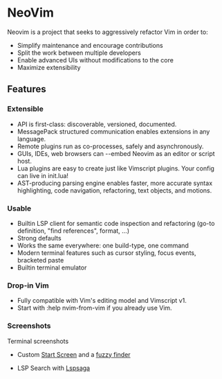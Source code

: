 

# NeoVim

Neovim is a project that seeks to aggressively refactor Vim in order to:
- Simplify maintenance and encourage contributions
- Split the work between multiple developers
- Enable advanced UIs without modifications to the core
- Maximize extensibility

## Features

### Extensible
- API is first-class: discoverable, versioned, documented.
- MessagePack structured communication enables extensions in any language.
- Remote plugins run as co-processes, safely and asynchronously.
- GUIs, IDEs, web browsers can --embed Neovim as an editor or script host.
- Lua plugins are easy to create just like Vimscript plugins. Your config can live in init.lua!
- AST-producing parsing engine enables faster, more accurate syntax highlighting, code navigation, refactoring, text objects, and motions.
### Usable
- Builtin LSP client for semantic code inspection and refactoring (go-to definition, "find references", format, …)
- Strong defaults
- Works the same everywhere: one build-type, one command
- Modern terminal features such as cursor styling, focus events, bracketed paste
- Builtin terminal emulator
### Drop-in Vim
- Fully compatible with Vim's editing model and Vimscript v1.
- Start with :help nvim-from-vim if you already use Vim.

### Screenshots

Terminal screenshots
- Custom [Start Screen](https://github.com/mhinz/vim-startify/) and a
[fuzzy finder](https://github.com/nvim-telescope/telescope.nvim)

[](https://neovim.io/images/showcase/telescope_helptags.png)

- LSP Search with [Lspsaga](https://github.com/glepnir/lspsaga.nvim#async-lsp-finder)

[](https://neovim.io/images/showcase/floating-win.png)
